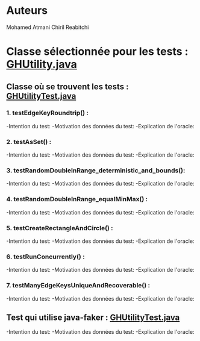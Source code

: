 # Auteurs
Mohamed Atmani
Chiril Reabitchi

# Classe sélectionnée pour les tests : [GHUtility.java](.core/src/main/java/com/graphhopper/util/GHUtility.java)

## Classe où se trouvent les tests : [GHUtilityTest.java](.core/src/test/java/com/graphhopper/util/GHUtilityTest.java)

### 1. testEdgeKeyRoundtrip() : 

-Intention du test: 
-Motivation des données du test:
-Explication de l'oracle:

### 2. testAsSet() : 

-Intention du test: 
-Motivation des données du test:
-Explication de l'oracle:

### 3. testRandomDoubleInRange_deterministic_and_bounds(): 

-Intention du test: 
-Motivation des données du test:
-Explication de l'oracle:

### 4. testRandomDoubleInRange_equalMinMax() : 

-Intention du test: 
-Motivation des données du test:
-Explication de l'oracle:

### 5. testCreateRectangleAndCircle() : 

-Intention du test: 
-Motivation des données du test:
-Explication de l'oracle:

### 6. testRunConcurrently() : 

-Intention du test: 
-Motivation des données du test:
-Explication de l'oracle:

### 7. testManyEdgeKeysUniqueAndRecoverable() : 

-Intention du test: 
-Motivation des données du test:
-Explication de l'oracle:

## Test qui utilise java-faker : [GHUtilityTest.java](.core/src/test/java/com/graphhopper/util/GHUtilityTest.java)

-Intention du test: 
-Motivation des données du test:
-Explication de l'oracle: